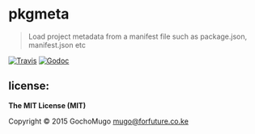 
# pkgmeta

> Load project metadata from a manifest file such as package.json, manifest.json etc

[![Travis](https://img.shields.io/travis/GochoMugo/pkgmeta.svg?style=flat-square)](https://travis-ci.org/GochoMugo/pkgmeta) [![Godoc](https://img.shields.io/badge/godoc-view%20docs-blue.svg?style=flat-square)](https://godoc.org/github.com/GochoMugo/pkgmeta)


## license:

__The MIT License (MIT)__

Copyright &copy; 2015 GochoMugo <mugo@forfuture.co.ke>
